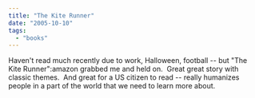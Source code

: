 ```yaml
---
title: "The Kite Runner"
date: "2005-10-10"
tags: 
  - "books"
---
```


Haven't read much recently due to work, Halloween, football -- but "The Kite Runner":amazon grabbed me and held on.  Great great story with classic themes.  And great for a US citizen to read -- really humanizes people in a part of the world that we need to learn more about.
